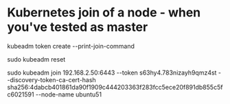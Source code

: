 # Kubernetes join of a node - when you've tested as master
kubeadm token create --print-join-command

sudo kubeadm reset

sudo kubeadm join 192.168.2.50:6443 --token s63hy4.783nizayh9qmz4st     --discovery-token-ca-cert-hash sha256:4dabcb401861da90f1909c444203363f283fcc5ece20f891db855c5fc6021591 --node-name ubuntu51